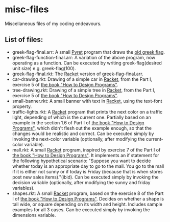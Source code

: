 # misc-files
Miscellaneous files of my coding endeavours.

## List of files: ##

* greek-flag-final.arr: A small [Pyret](http://www.pyret.org/) program that draws the [old greek flag](https://en.wikipedia.org/wiki/List_of_Greek_flags#/media/File:Flag_of_Greece_(1822-1978).svg).
* greek-flag-function-final.arr: A variation of the above program, now operating as a function. Can be executed by writing greek-flag(desired unit size) e.g. greek-flag(100).
* greek-flag-final.rkt: The [Racket](http://racket-lang.org/) version of greek-flag-final.arr.
* car-drawing.rkt: Drawing of a simple car in [Racket](http://racket-lang.org/), from the Part I, exercise 5 of [the book "How to Design Programs"](http://www.ccs.neu.edu/home/matthias/HtDP2e/index.html).
* tree-drawing.rkt: Drawing of a simple tree in [Racket](http://racket-lang.org/), from the Part I, exercise 5 of [the book "How to Design Programs"](http://www.ccs.neu.edu/home/matthias/HtDP2e/index.html).
* small-banner.rkt: A small banner with text in [Racket](http://racket-lang.org/), using the text-font property.
* traffic-lights.rkt: A [Racket](http://racket-lang.org/) program that prints the next color on a traffic light, depending of which is the current one. Partially based on an example in the section 1.6 of Part I of [the book "How to Design Programs"](http://www.ccs.neu.edu/home/matthias/HtDP2e/index.html), which didn't flesh out the example enough, so that the changes would be realistic and correct. Can be executed simply by invoking the next-color variable (optionally, after modifying the current-color variable).
* mall.rkt: A small [Racket](http://racket-lang.org/) program, inspired by exercise 7 of the Part I of [the book "How to Design Programs"](http://www.ccs.neu.edu/home/matthias/HtDP2e/index.html). It implements an if statement for the following hypothetical scenario: "Suppose you want to decide whether today is an appropriate day to go to the mall. You go to the mall if it is either not sunny or if today is Friday (because that is when stores post new sales items)."(ibid). Can be executed simply by invoking the decision variable (optionally, after modifying the sunny and friday variables).
* shapes.rkt: A small [Racket](http://racket-lang.org/) program, based on the exercise 8 of the Part I of [the book "How to Design Programs"](http://www.ccs.neu.edu/home/matthias/HtDP2e/index.html). Decides on whether a shape is tall wide, or square depending on its width and height. Includes sample examples for all 3 cases. Can be executed simply by invoking the dimensions variable.

